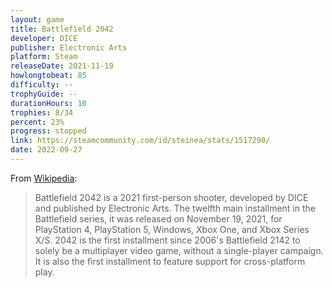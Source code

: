 ```yaml
---
layout: game
title: Battlefield 2042
developer: DICE
publisher: Electronic Arts
platform: Steam
releaseDate: 2021-11-19
howlongtobeat: 85
difficulty: --
trophyGuide: --
durationHours: 10
trophies: 8/34
percent: 23%
progress: stopped
link: https://steamcommunity.com/id/steinea/stats/1517290/
date: 2022-09-27
---
```


From [Wikipedia](https://en.wikipedia.org/wiki/Battlefield_2042):

> Battlefield 2042 is a 2021 first-person shooter, developed by DICE and published by Electronic Arts. The twelfth main installment in the Battlefield series, it was released on November 19, 2021, for PlayStation 4, PlayStation 5, Windows, Xbox One, and Xbox Series X/S. 2042 is the first installment since 2006's Battlefield 2142 to solely be a multiplayer video game, without a single-player campaign. It is also the first installment to feature support for cross-platform play.
